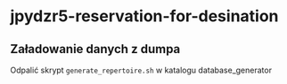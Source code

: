 # jpydzr5-reservation-for-desination

## Załadowanie danych z dumpa

Odpalić skrypt `generate_repertoire.sh` w katalogu database_generator


